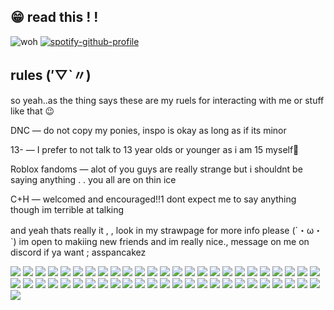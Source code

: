 ##  😁 read this ! !

   ![woh](https://64.media.tumblr.com/e7c24c28a0391894db220f4fb9dc05d4/6b194b5042573efe-18/s500x750/03c06ed1da98c2821011de1ee5e1ffeff9de3c00.pnj)                                [![spotify-github-profile](https://spotify-github-profile.kittinanx.com/api/view?uid=9zxx0pmsegu9seluh3kb8hgxg&cover_image=true&theme=default&show_offline=false&background_color=121212&interchange=false&bar_color=c56d1b&bar_color_cover=false)](https://github.com/kittinan/spotify-github-profile)
## rules (′▽`〃)
so yeah..as the thing says these are my ruels for interacting with me or
stuff like that 😉

DNC — do not copy my ponies, inspo is okay as long as if its minor

13- — I prefer to not talk to 13 year olds or younger as i am 15 myself🥲

Roblox fandoms — alot of you guys are really strange but i shouldnt be saying anything . . you all are on thin ice

C+H — welcomed and encouraged!!1 dont expect me to say anything though im terrible at talking

and yeah thats really it , , look in my strawpage for more info please (´・ω・`) im open to makiing new friends and im really nice., message on me on discord if ya want ; asspancakez 

![](https://64.media.tumblr.com/19e97311350c5c1fdc95f566321a64eb/b6763e9c0bb4f89e-9b/s100x200/15c648dd8520a4ddb75f9a862a17d4f048e7ac59.gifv) ![](https://64.media.tumblr.com/e72e0355da08125c85d4dab9f9d35952/b6763e9c0bb4f89e-ab/s100x200/9d38a4557dd9903ceb2061d4435e2c745f8364e7.pnj) ![](https://64.media.tumblr.com/f67729b767871254471edfe8b4a02491/fa0f9ebc2e81ae1f-71/s250x400/757f8ef8cad343cc5512663c287090578e8daefb.pnj) ![](https://64.media.tumblr.com/eb013f5f825154ed02212bec4148e53c/8d6e503f3bdd6453-4c/s100x200/5d19085652995f6483b718d962267a9f7910094f.gifv) ![](https://64.media.tumblr.com/5633c8c9c35475a2d431ea50aa581b98/b6763e9c0bb4f89e-e5/s100x200/5f54ce33abf5660953fafef7b83b23fab74d4f3e.gifv) ![](https://64.media.tumblr.com/0d89b855e75d5004aeb8e3eadc8729fe/89acd915911ac983-83/s250x400/33d6ec683028c8771bd2a43e12370e87e7a4e267.pnj) ![](https://64.media.tumblr.com/799e119c2025ea9b59018f26a952b298/d20fac0986506f10-ac/s100x200/81f8dba7995ab87ab78398040ef3a7b2032c2a09.pnj) ![](https://64.media.tumblr.com/9f900bc16b6a2c901480acbe0bb4b75d/6a924f54b107777b-ba/s100x200/e361d65bda25aa7069781acd973e58b291054343.gifv) ![](https://64.media.tumblr.com/12993f6788fd96cb63d4ff14b50b0dc4/6a924f54b107777b-72/s100x200/4198b8351b9b4235083829de98e37a3c854c7b37.gifv) ![](https://64.media.tumblr.com/b98b47c925b6b77b34179f770bb32e11/577528e6321b868a-c5/s250x400/bcd32fa5b9c76b7204c4f1dad8f211264fa99668.pnj) ![](https://64.media.tumblr.com/e518fa52b2d2d95751ffa3095d9f6dac/56a4a6749f00fb6d-3b/s100x200/0d6cf0eee69a127f82bf786fb07be4b65775c68e.gifv) ![](https://64.media.tumblr.com/9de2f71ea25f1cd61b4291cb707ee285/56a4a6749f00fb6d-53/s100x200/dd270633b1570aed4004a968ff5391239fc7491a.pnj) ![](https://64.media.tumblr.com/47f20c819223a57ac78b850149efe1b7/bae77f3745404b8d-32/s250x400/c4ebf84475d8fcdf053928a31bcc3066e0ef255a.gifv) ![](https://64.media.tumblr.com/cf4d2f979eeb2f2f03eb0c12b3f7c5c4/bae77f3745404b8d-67/s250x400/6797e31e69991b09669efe8c0ba113618b8375f2.gifv) ![](https://64.media.tumblr.com/2c6d070e4938230b38d3b9b147fd3b0c/bae77f3745404b8d-49/s250x400/93c651d1f1c797eff46800c93a06f84b6435d561.gifv) ![](https://64.media.tumblr.com/2e279ee6612c26a56ca2469c226bb9db/280391ef11f3d718-38/s100x200/aa44304880d2c3d77470a09ef1c9aa046070f272.pnj) ![](https://64.media.tumblr.com/da3c9c1f8960fca5f598dc47cbec8fd9/37777c07c7c048ea-a8/s100x200/ff9f93a6ab00c5938ff1b4801b9433f53f0c4e67.gifv) ![](https://64.media.tumblr.com/1f30607fdd3c5409956502843a421b60/843b931af0c96714-b0/s100x200/3935927f153a094d61dfdd54d7f74d4d2720b568.gifv) ![](https://64.media.tumblr.com/66be78981d48a18392116c3fa952fca8/4563b7e1e7a264b5-ee/s100x200/9870bbc7b1e3f30f3fa2807e9b55dc9575b93bc0.gifv) ![](https://64.media.tumblr.com/365034bb19b1841eb7aa91ba7be3ef92/79d8b316934d24c3-97/s100x200/bb27f0557cfd699b30b2187e5ef77e52bc8d239b.pnj) ![](https://64.media.tumblr.com/b04c6252afbd977e21f842448848dd06/dd851ed67dd48774-6d/s100x200/398cafff0252e46dc62b6cfd2b03f792b9d1f562.gifv) ![](https://64.media.tumblr.com/ad845412f905a2a032a92a9b339dd94a/7f78cffc7fed9d15-0b/s100x200/f62cd109dd4a54110ca3a04aa2d60fe170dbc60b.gifv) ![](https://64.media.tumblr.com/decf7a496d07db705270ba3c26c472fc/7f78cffc7fed9d15-9d/s100x200/6eabfab23b000dbc1137d355e12dde8e18024d0d.gifv) ![](https://64.media.tumblr.com/f6b4fc8818461079b524fea70ec9f761/087f7b32db4aa7d3-ba/s100x200/732f4c10a596f93f0c7b2af6d5e7c589e4a2d65c.gifv) ![](https://64.media.tumblr.com/c6259e15bec02a4fc0de3bf032a81798/df98e480e86d2b82-ab/s100x200/a25a259f375cd5ad460f10dc0096e9b3ca1aeae7.pnj) ![](https://64.media.tumblr.com/20def6f0395884190de77d128e4b51fe/6eac0cbc1027da31-82/s100x200/aa4775365f1a330c74dba7bef296ed0049545005.pnj) ![](https://64.media.tumblr.com/2adf670038f13d7eaf00483a858682b3/75cc112f7b272e92-2a/s100x200/15da97f0f210894949f603c4e5133b6db6e8315c.pnj) ![](https://64.media.tumblr.com/350f1ef0a2606ea6c8210974e8135e34/3c7512c789785a26-99/s100x200/ee7b1fb477672683a8e87bcb7d81a7750a8414a0.pnj) ![](https://64.media.tumblr.com/38441dd588e4ced837c56e592b179792/3c7512c789785a26-8e/s100x200/2f57b5d29bc207d791581c095196c35f51116127.gifv) ![](https://64.media.tumblr.com/558da126d92e97a87c51ee1fcbd7d651/ff58a3af22f3bbb7-de/s100x200/e33c4309b6e5b7ec34a57b2895abb16cd514ec9e.pnj) ![](https://64.media.tumblr.com/dc26f751d293e04dfc9bbd43b5759564/01e05d31525e3eba-1e/s100x200/a907004bd7e609fea8f72b617ed93b6bd450e38e.jpg) ![](https://64.media.tumblr.com/15e119c0d599617dcc61adc376023066/01e05d31525e3eba-03/s100x200/0704e6859ccc2e8a26a47bf1b6cde292c52717dc.jpg) ![](https://64.media.tumblr.com/c509d7190afd1e5e06e8cd13be54cd42/01e05d31525e3eba-0e/s100x200/dd55678e3ce3b8290f3280928c7277fbd8d274b5.jpg) ![](https://64.media.tumblr.com/d4f949889426d3b9d58ad03cf811594b/562bc653002dd72e-8e/s250x400/ebd3085a77763065f5878c331b5627c1f6bdb187.gifv) ![](https://64.media.tumblr.com/3b96208a6dde8bfa398ce90d1f6f60c5/562bc653002dd72e-e9/s250x400/01921a2227ffe2d59f227efc55dea044c04c9e45.gifv) ![](https://64.media.tumblr.com/c2af32085fb05ac3c75f06fcc8ed23e5/2392e7c1f6f7c3e5-5f/s100x200/c3b91e124f5e8a8f6198e696769c1f56161341b6.pnj) ![](https://64.media.tumblr.com/6529a2b58fe2bcf46cc9540f4578b9be/ec8f693b87536b40-be/s100x200/01f041d353a78ad6d2d6b01e9e7b982d3e58c939.pnj) ![](https://64.media.tumblr.com/43a8df32ad36a5eba98f44f4763fdb58/ec8f693b87536b40-a2/s100x200/2eff3ed3c007fd7760288930f9f900362df5c960.pnj) ![](https://64.media.tumblr.com/b7d039eb2437b9f9a789783227b65098/b19cce71d4645222-56/s100x200/8954ebbc8c02309b14666a8ee773263ce3a9f5e0.pnj) ![](https://64.media.tumblr.com/0be0b7bad86c2e1ae03e929fcb705525/b19cce71d4645222-5f/s100x200/38775d3311301c3ec13dc96b398066e7e9853ace.pnj) ![](https://64.media.tumblr.com/db5123b0cef8a86da85f106364165aa5/b19cce71d4645222-b2/s100x200/97afbd148c7d60db66e2072cf4e7e929bbce5330.pnj) ![](https://64.media.tumblr.com/acf210f718c74e36c929a9da06d5c2d9/070c0179b2e69ac9-d5/s100x200/d3c98b82d7e547b91395abf66b0a4c444fa4d659.pnj) ![](https://64.media.tumblr.com/39eb57caf6156cf63747b25eeedb4dfd/070c0179b2e69ac9-a2/s100x200/0ed37f861dbc205212deb7288fa06b08c0f314a4.pnj) ![](https://64.media.tumblr.com/5b6a0ba05ddcc60fe5c3b405c9798690/99b03e9f0218f144-f2/s250x400/f69663f5d0c598a3c979a78787a48d18e9ffafe8.gifv) ![](https://64.media.tumblr.com/b2d491661cb1e9adc415b67da215bbd5/99b03e9f0218f144-b9/s250x400/f96bc2c6aa4b5abd056b859f66844ea010243624.gifv) ![](https://64.media.tumblr.com/29e5112e70f150e13d2de67c769549da/bfaaeb60d3ffc0b4-e1/s100x200/0a1b3b5a9ac4f758e4c6b9ea3fa99ab1080f66e8.pnj) ![](https://64.media.tumblr.com/6ed23ca6128564e49d37ec774b145984/6af461a3f6e93104-32/s100x200/0cb1f63ec6820c15e2d5617d6598fd88533b6db2.jpg) ![](https://64.media.tumblr.com/85e11c78dfa6f121dce4e597fe08e9bf/3347c16333dd2347-27/s100x200/c0cb46d7c29f76ceda20d7c94ead05665f7e3de9.gifv) ![](https://64.media.tumblr.com/d0744daa5eb2bb40b22b2cec4bb84a86/8c49db604b0f3002-12/s100x200/7937c0b6bc1f3ac79ac0f80b0ee95460d1627230.pnj) ![](https://64.media.tumblr.com/c67c70cdcab7bf9925ce28769feb5f24/8c49db604b0f3002-a4/s100x200/2e82471bab3f9d9a8b029c7b3e30cf4594fb5836.gifv) ![](https://64.media.tumblr.com/13cc094fe9b7c50e0c0a2ed66fc0acfd/68ac1049942f2da4-b7/s100x200/42940b1d470c828710404a43f0a8a236c06061f3.pnj)
